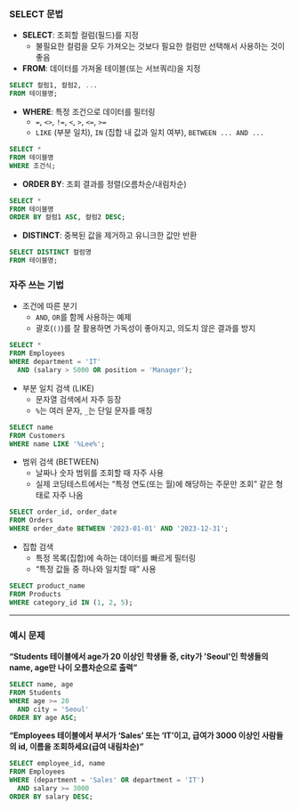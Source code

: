 ### SELECT 문법
- **SELECT**: 조회할 컬럼(필드)를 지정
	- 불필요한 컬럼을 모두 가져오는 것보다 필요한 컬럼만 선택해서 사용하는 것이 좋음
- **FROM**: 데이터를 가져올 테이블(또는 서브쿼리)을 지정
```sql
SELECT 컬럼1, 컬럼2, ...
FROM 테이블명;
```
- **WHERE**: 특정 조건으로 데이터를 필터링
	- `=`, `<>`, `!=`, `<`, `>`, `<=`, `>=`
	- `LIKE` (부분 일치), `IN` (집합 내 값과 일치 여부), `BETWEEN ... AND ...`
```sql
SELECT *
FROM 테이블명
WHERE 조건식;
```
- **ORDER BY**: 조회 결과를 정렬(오름차순/내림차순)
```sql
SELECT *
FROM 테이블명
ORDER BY 컬럼1 ASC, 컬럼2 DESC;
```
- **DISTINCT**: 중복된 값을 제거하고 유니크한 값만 반환
```sql
SELECT DISTINCT 컬럼명
FROM 테이블명;
```

### 자주 쓰는 기법
- 조건에 따른 분기
	- `AND`, `OR`를 함께 사용하는 예제
	- 괄호(`()`)를 잘 활용하면 가독성이 좋아지고, 의도치 않은 결과를 방지
```sql
SELECT *
FROM Employees
WHERE department = 'IT'
  AND (salary > 5000 OR position = 'Manager');
```
- 부분 일치 검색 (LIKE)
	- 문자열 검색에서 자주 등장
	- `%`는 여러 문자, `_`는 단일 문자를 매칭
```sql
SELECT name
FROM Customers
WHERE name LIKE '%Lee%';
```
- 범위 검색 (BETWEEN)
	- 날짜나 숫자 범위를 조회할 때 자주 사용
	- 실제 코딩테스트에서는 “특정 연도(또는 월)에 해당하는 주문만 조회” 같은 형태로 자주 나옴
```sql
SELECT order_id, order_date
FROM Orders
WHERE order_date BETWEEN '2023-01-01' AND '2023-12-31';
```
- 집합 검색
	- 특정 목록(집합)에 속하는 데이터를 빠르게 필터링
	- “특정 값들 중 하나와 일치할 때” 사용
```sql
SELECT product_name
FROM Products
WHERE category_id IN (1, 2, 5);
```
--- 
### 예시 문제
**“Students 테이블에서 age가 20 이상인 학생들 중, city가 'Seoul'인 학생들의 name, age만 나이 오름차순으로 출력”**
```sql
SELECT name, age
FROM Students
WHERE age >= 20
  AND city = 'Seoul'
ORDER BY age ASC;
```

**“Employees 테이블에서 부서가 ‘Sales’ 또는 ‘IT’이고, 급여가 3000 이상인 사람들의 id, 이름을 조회하세요(급여 내림차순)”**
```sql
SELECT employee_id, name
FROM Employees
WHERE (department = 'Sales' OR department = 'IT')
  AND salary >= 3000
ORDER BY salary DESC;
```
